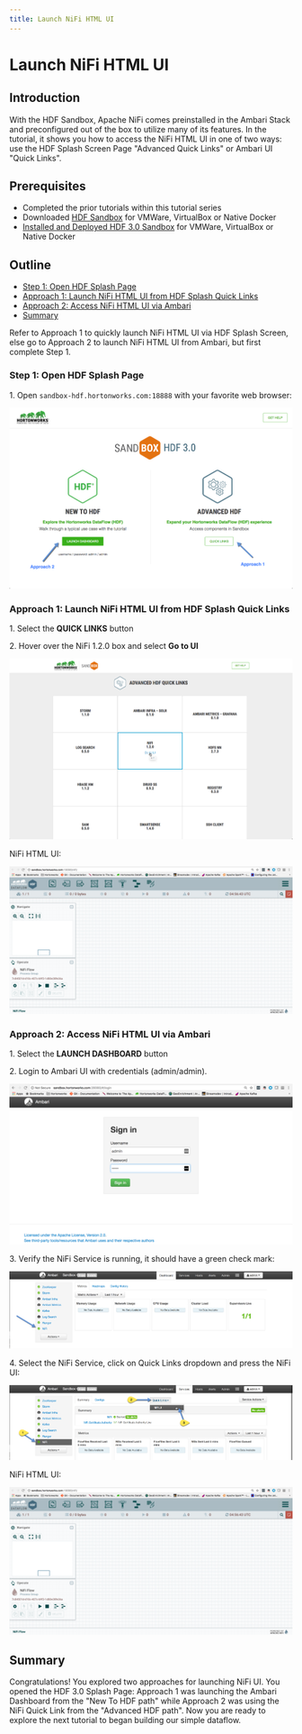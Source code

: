 ```yaml
---
title: Launch NiFi HTML UI
---
```


# Launch NiFi HTML UI

## Introduction

With the HDF Sandbox, Apache NiFi comes preinstalled in the Ambari Stack and preconfigured out of the box to utilize many of its features. In the tutorial, it shows you how to access the NiFi HTML UI in one of two ways: use the HDF Splash Screen Page "Advanced Quick Links" or Ambari UI "Quick Links".

## Prerequisites
-   Completed the prior tutorials within this tutorial series
-   Downloaded [HDF Sandbox](https://hortonworks.com/products/sandbox/) for VMWare, VirtualBox or Native Docker
-   [Installed and Deployed HDF 3.0 Sandbox](https://hortonworks.com/tutorial/sandbox-deployment-and-install-guide/) for VMWare, VirtualBox or Native Docker

## Outline
-   [Step 1: Open HDF Splash Page](#step-1-open-hdf-splash-page)
-   [Approach 1: Launch NiFi HTML UI from HDF Splash Quick Links](#access-nifi-html-ui-from-hdf-splash-page)
-   [Approach 2: Access NiFi HTML UI via Ambari](#access-nifi-html-ui-via-ambari)
-   [Summary](#summary)

Refer to Approach 1 to quickly launch NiFi HTML UI via HDF Splash Screen,
else go to Approach 2 to launch NiFi HTML UI from Ambari,
but first complete Step 1.

### Step 1: Open HDF Splash Page

1\. Open `sandbox-hdf.hortonworks.com:18888` with your favorite web browser:

![hdf_splash_screen](assets/tutorial-0-launch-nifi-html-ui/approach-1-splash/hdf_splash_screen.png)

### Approach 1: Launch NiFi HTML UI from HDF Splash Quick Links

1\. Select the **QUICK LINKS** button

2\. Hover over the NiFi 1.2.0 box and select **Go to UI**

![splash_nifi_quicklink](assets/tutorial-0-launch-nifi-html-ui/approach-1-splash/splash_nifi_quicklink.png)

NiFi HTML UI:

![open_nifi_html_interface.png](assets/tutorial-0-launch-nifi-html-ui/approach-1-splash/open_nifi_html_interface.png)

### Approach 2: Access NiFi HTML UI via Ambari

1\. Select the **LAUNCH DASHBOARD** button

2\. Login to Ambari UI with credentials (admin/admin).

![login_ambari_ui.png](assets/tutorial-0-launch-nifi-html-ui/approach-2-ambari/login_ambari_ui.png)

3\. Verify the NiFi Service is running, it should have a green check mark:

![verify_nifi_running.png](assets/tutorial-0-launch-nifi-html-ui/approach-2-ambari/verify_nifi_running.png)

4\. Select the NiFi Service, click on Quick Links dropdown and press the NiFi UI:

![open-nifi-ui-via-ambari.png](assets/tutorial-0-launch-nifi-html-ui/approach-2-ambari/open-nifi-ui-via-ambari.png)

NiFi HTML UI:

![open_nifi_html_interface.png](assets/tutorial-0-launch-nifi-html-ui/approach-2-ambari/open_nifi_html_interface.png)

## Summary

Congratulations! You explored two approaches for launching NiFi UI. You opened the HDF 3.0 Splash Page: Approach 1 was launching the Ambari Dashboard from the "New To HDF path" while Approach 2 was using the NiFi Quick Link from the "Advanced HDF path". Now you are ready to explore the next tutorial to began building our simple dataflow.
